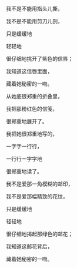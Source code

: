 我不是不能用指头儿撕，

我不是不能用剪刀儿剖，

只是缓缓地

轻轻地

很仔细地挑开了紫色的信唇；

我知道这信唇里面，

藏着她秘密的一吻。

从她底很郑重的折叠里，

我把那粉红色的信笺，

很郑重地展开了。

我把她很郑重地写的，

一字字一行行，

一行行一字字地

很郑重地读了。

我不是爱那一角模糊的邮印，

我不是爱那幅精致的花纹，

只是缓缓地

轻轻地

很仔细地揭起那绿色的邮花；

我知道这邮花背后，

藏着她秘密的一吻。